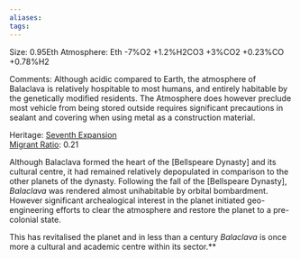 ```yaml
---
aliases:
tags:
---
```



Size: 0.95Eth
Atmosphere: Eth -7%O2 +1.2%H2CO3 +3%CO2 +0.23%CO +0.78%H2

Comments: Although acidic compared to Earth, the atmosphere of Balaclava is relatively hospitable to most humans, and entirely habitable by the genetically modified residents.
The Atmosphere does however preclude most vehicle from being stored outside requires significant precautions in sealant and covering when using metal as a construction material.

Heritage: [Seventh Expansion](../Empire%20in%20Snapshots/The%20Expansions/second-expansion.md#Seventh%20Diaspora%20-%20the%20Grand%20Diaspora)  
[Migrant Ratio](../Concepts/migrant-ratio.md): 0.21



Although Balaclava formed the heart of the [Bellspeare Dynasty] and its cultural centre, it had remained relatively depopulated in comparison to the other planets of the dynasty.
Following the fall of the [Bellspeare Dynasty], *Balaclava* was rendered almost unihabitable by orbital bombardment.
However significant archealogical interest in the planet initiated geo-engineering efforts to clear the atmosphere and restore the planet to a pre-colonial state.

This has revitalised the planet and in less than a century *Balaclava* is once more a cultural and academic centre within its sector.**